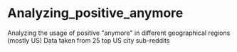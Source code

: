 # Analyzing_positive_anymore
Analyzing the usage of positive "anymore" in different geographical regions (mostly US)
Data taken from 25 top US city sub-reddits
